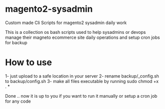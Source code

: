 # magento2-sysadmin
Custom made Cli Scripts for magento2 sysadmin daily work

This is a collection os bash scripts used to help sysadmins or devops manage their magneto ecommerce site daily operations and setup cron jobs for backup


# How to use
1- just upload to a safe location in your server
2- rename backup/_config.sh to backup/config.sh
3- make all files executable by running sudo chmod +x . *

Done .. now it is up to you if you want to run it manually or setup a cron job for any code
